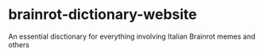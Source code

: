 # brainrot-dictionary-website
An essential disctionary for everything involving Italian Brainrot memes and others
